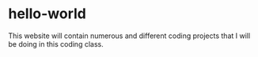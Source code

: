 # hello-world
This website will contain numerous and different coding projects that I will be doing in this coding class. 
